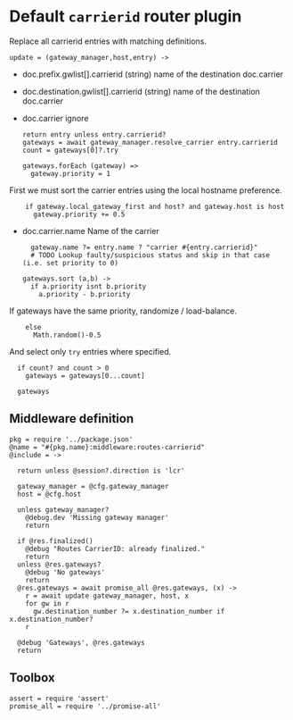 Default `carrierid` router plugin
=================================

Replace all carrierid entries with matching definitions.

    update = (gateway_manager,host,entry) ->

* doc.prefix.gwlist[].carrierid (string) name of the destination doc.carrier
* doc.destination.gwlist[].carrierid (string) name of the destination doc.carrier
* doc.carrier ignore

      return entry unless entry.carrierid?
      gateways = await gateway_manager.resolve_carrier entry.carrierid
      count = gateways[0]?.try

      gateways.forEach (gateway) =>
        gateway.priority = 1

First we must sort the carrier entries using the local hostname preference.

        if gateway.local_gateway_first and host? and gateway.host is host
          gateway.priority += 0.5

* doc.carrier.name Name of the carrier

        gateway.name ?= entry.name ? "carrier #{entry.carrierid}"
        # TODO Lookup faulty/suspicious status and skip in that case (i.e. set priority to 0)

      gateways.sort (a,b) ->
        if a.priority isnt b.priority
          a.priority - b.priority

If gateways have the same priority, randomize / load-balance.

        else
          Math.random()-0.5

And select only `try` entries where specified.

      if count? and count > 0
        gateways = gateways[0...count]

      gateways

Middleware definition
---------------------

    pkg = require '../package.json'
    @name = "#{pkg.name}:middleware:routes-carrierid"
    @include = ->

      return unless @session?.direction is 'lcr'

      gateway_manager = @cfg.gateway_manager
      host = @cfg.host

      unless gateway_manager?
        @debug.dev 'Missing gateway manager'
        return

      if @res.finalized()
        @debug "Routes CarrierID: already finalized."
        return
      unless @res.gateways?
        @debug 'No gateways'
        return
      @res.gateways = await promise_all @res.gateways, (x) ->
        r = await update gateway_manager, host, x
        for gw in r
          gw.destination_number ?= x.destination_number if x.destination_number?
        r

      @debug 'Gateways', @res.gateways
      return

Toolbox
-------

    assert = require 'assert'
    promise_all = require '../promise-all'
